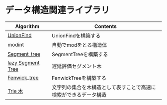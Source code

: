 # データ構造関連ライブラリ

|  Algorithm  |  Contents  |
| ---- | ----|
|  [UnionFind](https://github.com/Nishikubo-Masato/AtCoder-Library/tree/main/DataStructure/UnionFind)  |  UnionFindを構築する  |
|  [modint](https://github.com/Nishikubo-Masato/AtCoder-Library/tree/main/DataStructure/modint)  |  自動でmodをとる構造体  |
|  [Segment_tree](https://github.com/Nishikubo-Masato/AtCoder-Library/tree/main/DataStructure/Segment_tree)  |  SegmentTreeを構築する  |
|  [lazy Segment Tree](https://github.com/Nishikubo-Masato/AtCoder-Library/tree/main/DataStructure/lazy)  |  遅延評価セグメント木  |
|  [Fenwick_tree](https://github.com/Nishikubo-Masato/AtCoder-Library/tree/main/DataStructure/BIT)  |  FenwickTreeを構築する  |
|  [Trie 木](Trie/)  |  文字列の集合を木構造として表すことで高速に検索ができるデータ構造  |
